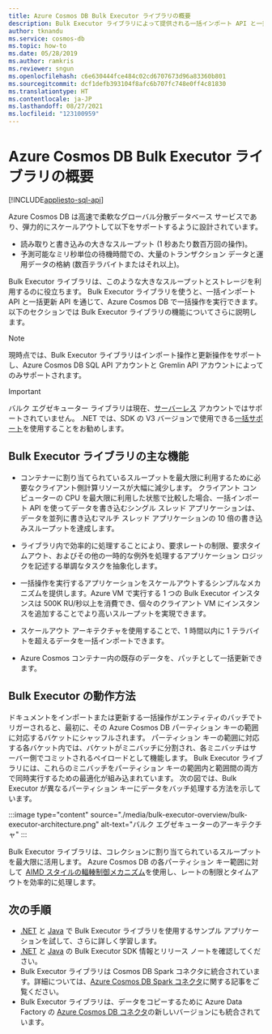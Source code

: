 ```yaml
---
title: Azure Cosmos DB Bulk Executor ライブラリの概要
description: Bulk Executor ライブラリによって提供される一括インポート API と一括更新 API を通じて、Azure Cosmos DB で一括操作を実行します。
author: tknandu
ms.service: cosmos-db
ms.topic: how-to
ms.date: 05/28/2019
ms.author: ramkris
ms.reviewer: sngun
ms.openlocfilehash: c6e630444fce484c02cd6707673d96a83360b801
ms.sourcegitcommit: dcf1defb393104f8afc6b707fc748e0ff4c81830
ms.translationtype: HT
ms.contentlocale: ja-JP
ms.lasthandoff: 08/27/2021
ms.locfileid: "123100959"
---
```

# <a name="azure-cosmos-db-bulk-executor-library-overview"></a>Azure Cosmos DB Bulk Executor ライブラリの概要
[!INCLUDE[appliesto-sql-api](includes/appliesto-sql-api.md)]
 
Azure Cosmos DB は高速で柔軟なグローバル分散データベース サービスであり、弾力的にスケールアウトして以下をサポートするように設計されています。 

* 読み取りと書き込みの大きなスループット (1 秒あたり数百万回の操作)。  
* 予測可能なミリ秒単位の待機時間での、大量のトランザクション データと運用データの格納 (数百テラバイトまたはそれ以上)。  

Bulk Executor ライブラリは、このような大きなスループットとストレージを利用するのに役立ちます。 Bulk Executor ライブラリを使うと、一括インポート API と一括更新 API を通じて、Azure Cosmos DB で一括操作を実行できます。 以下のセクションでは Bulk Executor ライブラリの機能についてさらに説明します。 

> [!NOTE] 
> 現時点では、Bulk Executor ライブラリはインポート操作と更新操作をサポートし、Azure Cosmos DB SQL API アカウントと Gremlin API アカウントによってのみサポートされます。

> [!IMPORTANT]
> バルク エグゼキューター ライブラリは現在、[サーバーレス](serverless.md) アカウントではサポートされていません。 .NET では、SDK の V3 バージョンで使用できる[一括サポート](https://devblogs.microsoft.com/cosmosdb/introducing-bulk-support-in-the-net-sdk/)を使用することをお勧めします。
 
## <a name="key-features-of-the-bulk-executor-library"></a>Bulk Executor ライブラリの主な機能  
 
* コンテナーに割り当てられているスループットを最大限に利用するために必要なクライアント側計算リソースが大幅に減少します。 クライアント コンピューターの CPU を最大限に利用した状態で比較した場合、一括インポート API を使ってデータを書き込むシングル スレッド アプリケーションは、データを並列に書き込むマルチ スレッド アプリケーションの 10 倍の書き込みスループットを達成します。  

* ライブラリ内で効率的に処理することにより、要求レートの制限、要求タイムアウト、およびその他の一時的な例外を処理するアプリケーション ロジックを記述する単調なタスクを抽象化します。  

* 一括操作を実行するアプリケーションをスケールアウトするシンプルなメカニズムを提供します。Azure VM で実行する 1 つの Bulk Executor インスタンスは 500K RU/秒以上を消費でき、個々のクライアント VM にインスタンスを追加することでより高いスループットを実現できます。  
 
* スケールアウト アーキテクチャを使用することで、1 時間以内に 1 テラバイトを超えるデータを一括インポートできます。  

* Azure Cosmos コンテナー内の既存のデータを、パッチとして一括更新できます。 
 
## <a name="how-does-the-bulk-executor-operate"></a>Bulk Executor の動作方法 

ドキュメントをインポートまたは更新する一括操作がエンティティのバッチでトリガーされると、最初に、その Azure Cosmos DB パーティション キーの範囲に対応するバケットにシャッフルされます。 パーティション キーの範囲に対応する各バケット内では、バケットがミニバッチに分割され、各ミニバッチはサーバー側でコミットされるペイロードとして機能します。 Bulk Executor ライブラリには、これらのミニバッチをパーティション キーの範囲内と範囲間の両方で同時実行するための最適化が組み込まれています。 次の図では、Bulk Executor が異なるパーティション キーにデータをバッチ処理する方法を示しています。  

:::image type="content" source="./media/bulk-executor-overview/bulk-executor-architecture.png" alt-text="バルク エグゼキューターのアーキテクチャ" :::

Bulk Executor ライブラリは、コレクションに割り当てられているスループットを最大限に活用します。 Azure Cosmos DB の各パーティション キー範囲に対して  [AIMD スタイルの輻輳制御メカニズム](https://tools.ietf.org/html/rfc5681)を使用し、レートの制限とタイムアウトを効率的に処理します。 

## <a name="next-steps"></a>次の手順 
  
* [.NET](bulk-executor-dot-net.md) と [Java](bulk-executor-java.md) で Bulk Executor ライブラリを使用するサンプル アプリケーションを試して、さらに詳しく学習します。  
* [.NET](sql-api-sdk-bulk-executor-dot-net.md) と [Java](sql/sql-api-sdk-bulk-executor-java.md) の Bulk Executor SDK 情報とリリース ノートを確認してください。
* Bulk Executor ライブラリは Cosmos DB Spark コネクタに統合されています。詳細については、[Azure Cosmos DB Spark コネクタ](./create-sql-api-spark.md)に関する記事をご覧ください。  
* Bulk Executor ライブラリは、データをコピーするために Azure Data Factory の [Azure Cosmos DB コネクタ](../data-factory/connector-azure-cosmos-db.md)の新しいバージョンにも統合されています。